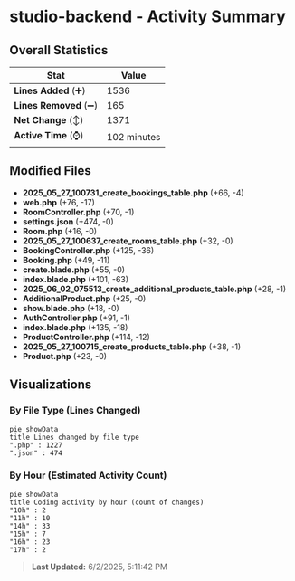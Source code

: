 # studio-backend - Activity Summary 

## Overall Statistics

| Stat                   | Value                                                             |
| ---------------------- | ----------------------------------------------------------------- |
| **Lines Added** (➕)   | 1536                                          |
| **Lines Removed** (➖) | 165                                        |
| **Net Change** (↕)    | 1371                |
| **Active Time** (⌚)   | 102 minutes |


## Modified Files
- **2025_05_27_100731_create_bookings_table.php** (+66, -4)
- **web.php** (+76, -17)
- **RoomController.php** (+70, -1)
- **settings.json** (+474, -0)
- **Room.php** (+16, -0)
- **2025_05_27_100637_create_rooms_table.php** (+32, -0)
- **BookingController.php** (+125, -36)
- **Booking.php** (+49, -11)
- **create.blade.php** (+55, -0)
- **index.blade.php** (+101, -63)
- **2025_06_02_075513_create_additional_products_table.php** (+28, -1)
- **AdditionalProduct.php** (+25, -0)
- **show.blade.php** (+18, -0)
- **AuthController.php** (+91, -1)
- **index.blade.php** (+135, -18)
- **ProductController.php** (+114, -12)
- **2025_05_27_100715_create_products_table.php** (+38, -1)
- **Product.php** (+23, -0)

## Visualizations

### By File Type (Lines Changed)

```mermaid
pie showData
title Lines changed by file type
".php" : 1227
".json" : 474
```

### By Hour (Estimated Activity Count)

```mermaid
pie showData
title Coding activity by hour (count of changes)
"10h" : 2
"11h" : 10
"14h" : 33
"15h" : 7
"16h" : 23
"17h" : 2
```


> **Last Updated:** 6/2/2025, 5:11:42 PM